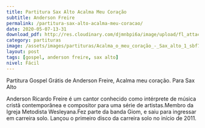 ```yaml
---
title: Partitura Sax Alto Acalma Meu Coração
subtitle: Anderson Freire
permalink: /partitura-sax-alto-acalma-meu-coracao/
date: 2020-05-07-13-31
download_pdf: http://res.cloudinary.com/djmnbpi6a/image/upload/fl_attachment/v1/sheetmusic/partitura-sax-alto-acalma-meu-coracao_showbiz-mus-br.pdf
category: partituras
image: /assets/images/partituras/Acalma_o_meu_coração_-_Sax_alto_1_sbf7fp.jpg
layout: post
tags: [gospel, anderson freire, sax alto]
nivel: Fácil
---
```

Partitura Gospel Grátis de Anderson Freire, Acalma meu coração. Para Sax Alto

Anderson Ricardo Freire é um cantor conhecido como intérprete de música cristã contemporânea e compositor para uma série de artistas.Membro da Igreja Metodista Wesleyana.Fez parte da banda Giom, e saiu para ingressar em carreira solo. Lançou o primeiro disco da carreira solo no início de 2011.
